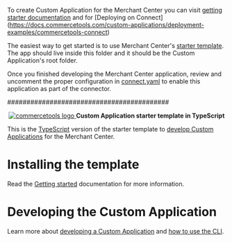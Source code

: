 
To create Custom Application for the Merchant Center you can visit [getting starter documentation](https://docs.commercetools.com/custom-applications/getting-started) and for [Deploying on Connect] (https://docs.commercetools.com/custom-applications/deployment-examples/commercetools-connect)

The easiest way to get started is to use Merchant Center's [starter template](https://docs.commercetools.com/custom-applications/getting-started#installing-a-starter-template). The app should live inside this folder and it should be the Custom Application's root folder.

Once you finished developing the Merchant Center application, review and uncomment the proper configuration in [connect.yaml](../connect.yaml) to enable this application as part of the connector.

##########################################


<p align="center">
  <a href="https://commercetools.com/">
    <img alt="commercetools logo" src="https://unpkg.com/@commercetools-frontend/assets/logos/commercetools_primary-logo_horizontal_RGB.png">
  </a>
  <b>Custom Application starter template in TypeScript</b>
</p>

This is the [TypeScript](https://www.typescriptlang.org/) version of the starter template to [develop Custom Applications](https://docs.commercetools.com/merchant-center-customizations/custom-applications) for the Merchant Center.

# Installing the template

Read the [Getting started](https://docs.commercetools.com/merchant-center-customizations/custom-applications) documentation for more information.

# Developing the Custom Application

Learn more about [developing a Custom Application](https://docs.commercetools.com/merchant-center-customizations/development) and [how to use the CLI](https://docs.commercetools.com/merchant-center-customizations/api-reference/cli).
